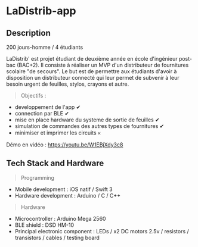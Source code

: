# LaDistrib-app

## Description

200 jours-homme / 4 étudiants

LaDistrib' est projet étudiant de deuxième année en école d'ingénieur post-bac (BAC+2). Il consiste à réaliser un MVP d'un distributeur de fournitures scolaire "de secours". Le but est de permettre aux étudiants d'avoir à disposition un distributeur connecté qui leur permet de subvenir à leur besoin urgent de feuilles, stylos, crayons et autre.

> Objectifs :
- developpement de l'app ✔︎
- connection par BLE ✔︎
- mise en place hardware du systeme de sortie de feuilles ✔︎
- simulation de commandes des autres types de fournitures ✔︎
- minimiser et imprimer les circuits 𐄂

Démo en vidéo : https://youtu.be/W1EBjXdy3c8


## Tech Stack and Hardware

> Programming 
- Mobile development : iOS natif / Swift 3
- Hardware development : Arduino / C / C++

> Hardware
- Microcontroller : Arduino Mega 2560
- BLE shield : DSD HM-10
- Principal electronic component : LEDs / x2 DC motors 2.5v / resistors / transistors / cables / testing board
